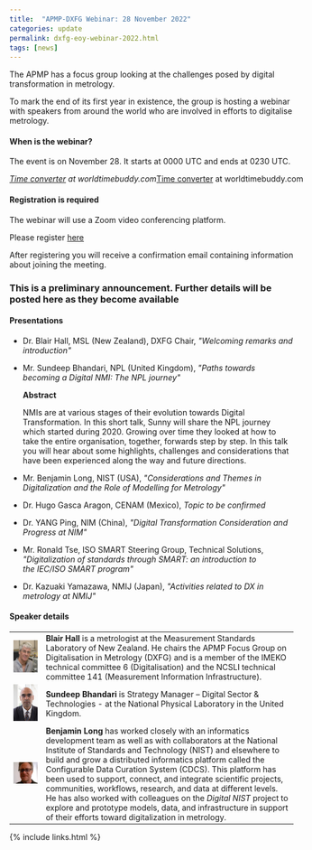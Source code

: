 ```yaml
---
title:  "APMP-DXFG Webinar: 28 November 2022"
categories: update
permalink: dxfg-eoy-webinar-2022.html
tags: [news]
---
```

The APMP has a focus group looking at the challenges posed by digital transformation in metrology. 

To mark the end of its first year in existence, the group is hosting a webinar with speakers from around the world who are involved in efforts to digitalise metrology.  

#### When is the webinar?

The event is on November 28. It starts at 0000 UTC and ends at 0230 UTC.

<div class="wtb-ew-v1" style="width: 560px; display:inline-block"><script src="https://www.worldtimebuddy.com/event_widget.js?h=100&md=11/28/2022&mt=00.00&ml=2.50&sts=0&sln=0&wt=ew-ltc"></script><i><a target="_blank" href="https://www.worldtimebuddy.com/">Time converter</a> at worldtimebuddy.com</i><noscript><a href="https://www.worldtimebuddy.com/">Time converter</a> at worldtimebuddy.com</noscript><script>window[wtb_event_widgets.pop()].init()</script></div> 

#### Registration is required

The webinar will use a Zoom video conferencing platform. 

Please register [here](https://us02web.zoom.us/webinar/register/WN_sHiU01S3SPCu875jsj6HYg)

After registering you will receive a confirmation email containing information about joining the meeting.  

### This is a preliminary announcement. Further details will be posted here as they become available

#### Presentations

* Dr. Blair Hall, MSL (New Zealand), DXFG Chair, _"Welcoming remarks and introduction"_
    
* Mr. Sundeep Bhandari, NPL (United Kingdom), _"Paths towards becoming a Digital NMI: The NPL journey"_

   **Abstract** 
   
   NMIs are at various stages of their evolution towards Digital Transformation. In this short talk, Sunny will share the NPL journey which started during 2020. Growing over time they looked at how to take the entire organisation, together, forwards step by step. In this talk you will hear about some highlights, challenges and considerations that have been experienced along the way and future directions.     
   
* Mr. Benjamin Long, NIST (USA), _"Considerations and Themes in Digitalization and the Role of Modelling for Metrology"_ 
    
* Dr. Hugo Gasca Aragon, CENAM (Mexico), _Topic to be confirmed_ 
    
* Dr. YANG Ping, NIM (China), _"Digital Transformation Consideration and Progress at NIM"_
    
* Mr. Ronald Tse, ISO SMART Steering Group, Technical Solutions, _"Digitalization of standards through SMART: an introduction to the IEC/ISO SMART program"_
    
* Dr. Kazuaki Yamazawa, NMIJ (Japan), _"Activities related to DX in metrology at NMIJ"_
  
#### Speaker details   
 
   <table>
   <tr>
   <td ><img src="supplied\BDH.jpg"></td>
   <td style="vertical-align: middle"><b>Blair Hall</b> is a metrologist at the Measurement Standards Laboratory of New Zealand. He chairs the APMP Focus Group on Digitalisation in Metrology (DXFG) and is a member of the IMEKO technical committee 6 (Digitalisation) and the NCSLI technical committee 141 (Measurement Information Infrastructure). </td>  
   </tr> 
   <tr>   
   <td><img src="supplied\SP.jpg"></td>
   <td style="vertical-align: middle"><b>Sundeep Bhandari</b> is Strategy Manager – Digital Sector & Technologies - at the National Physical Laboratory in the United Kingdom.</td>   
   </tr>
   <tr>   
   <td align="center" valign="middle"><img src="supplied\BL.jpg"></td>
   <td style="vertical-align: middle"><b>Benjamin Long</b> has worked closely with an informatics development team as well as with collaborators at the National Institute of Standards and Technology (NIST) and elsewhere to build and grow a distributed informatics platform called the Configurable Data Curation System (CDCS). This platform has been used to support, connect, and integrate scientific projects, communities, workflows, research, and data at different levels. He has also worked with colleagues on the <em>Digital NIST</em> project to explore and prototype models, data, and infrastructure in support of their efforts toward digitalization in metrology. </td>   
   </tr>
   </table>

{% include links.html %}
